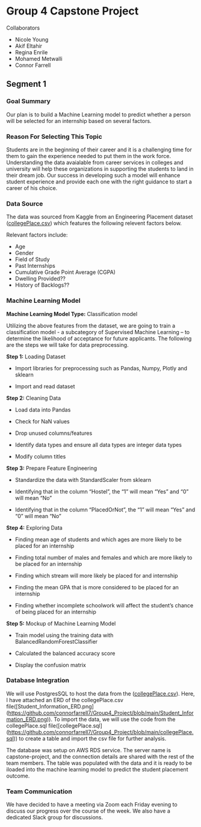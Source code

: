 # Group 4 Capstone Project

Collaborators 
- Nicole Young
- Akif Eltahir
- Regina Enrile
- Mohamed Metwalli
- Connor Farrell

## Segment 1 

### Goal Summary

Our plan is to build a Machine Learning model to predict whether a person will be selected for an internship based on several factors. 

### Reason For Selecting This Topic 
Students are in the beginning of their career and it is a challenging time for them to gain the experience needed to put them in the work force. Understanding the data avaialable from career services in colleges and university will help these organizations in supporting the students to land in their dream job. Our success in developing such a model will enhance student experience and provide each one with the right guidance to start a career of his choice.

### Data Source

The data was sourced from Kaggle from an Engineering Placement dataset ([collegePlace.csv](https://github.com/connorfarrell7/Group4_Project/blob/main/collegePlace.csv)) which features the following relevent factors below.

Relevant factors include:

- Age
- Gender
- Field of Study
- Past Internships
- Cumulative Grade Point Average (CGPA)
- Dwelling Provided??
- History of Backlogs??


### Machine Learning Model

**Machine Learning Model Type:** Classification model

Utilizing the above features from the dataset, we are going to train a classification model - a subcategory of Supervised Machine Learning – to determine the likelihood of acceptance for future applicants. The following are the steps we will take for data preprocessing.

**Step 1:** Loading Dataset

-	Import libraries for preprocessing such as Pandas, Numpy, Plotly and sklearn

-	Import and read dataset

**Step 2:** Cleaning Data

-	Load data into Pandas

-	Check for NaN values

-	Drop unused columns/features

-	Identify data types and ensure all data types are integer data types

-	Modify column titles

**Step 3:** Prepare Feature Engineering

-	Standardize the data with StandardScaler from sklearn

-	Identifying that in the column “Hostel”, the “1” will mean “Yes” and “0” will mean “No”

-	Identifying that in the column “PlacedOrNot”, the “1” will mean “Yes” and “0” will mean “No”

**Step 4:** Exploring Data

-	Finding mean age of students and which ages are more likely to be placed for an internship

-	Finding total number of males and females and which are more likely to be placed for an internship

-	Finding which stream will more likely be placed for and internship

-	Finding the mean GPA that is more considered to be placed for an internship

-	Finding whether incomplete schoolwork will affect the student’s chance of being placed for an internship

**Step 5:** Mockup of Machine Learning Model

-	Train model using the training data with BalancedRandomForestClassifier

-	Calculated the balanced accuracy score

-	Display the confusion matrix


### Database Integration

We will use PostgresSQL to host the data from the ([collegePlace.csv](https://github.com/connorfarrell7/Group4_Project/blob/main/collegePlace.csv)). Here, I have attached an ERD of the collegePlace.csv file([Student_Information_ERD.png] (https://github.com/connorfarrell7/Group4_Project/blob/main/Student_Information_ERD.png)). To import the data, we will use the code from the collegePlace.sql file([collegePlace.sql] (https://github.com/connorfarrell7/Group4_Project/blob/main/collegePlace.sql)) to create a table and import the csv file for further analysis.

The database was setup on AWS RDS service. The server name is capstone-project, and the connection details are shared with the rest of the team members. The table was populated with the data and it is ready to be iloaded into the machine learning model to predict the student placement outcome.  

### Team Communication

We have decided to have a meeting via Zoom each Friday evening to discuss our progress over the course of the week. We also have a dedicated Slack group for discussions.
